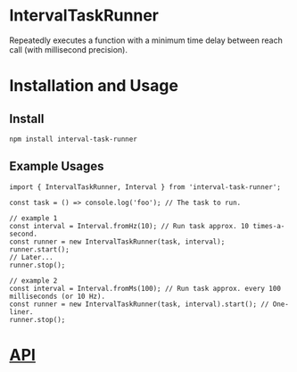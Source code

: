 # IntervalTaskRunner

Repeatedly executes a function with a minimum time delay between reach call (with millisecond precision).

# Installation and Usage

## Install
```
npm install interval-task-runner
```

## Example Usages
```JS
import { IntervalTaskRunner, Interval } from 'interval-task-runner';

const task = () => console.log('foo'); // The task to run.

// example 1
const interval = Interval.fromHz(10); // Run task approx. 10 times-a-second.
const runner = new IntervalTaskRunner(task, interval);
runner.start();
// Later...
runner.stop();

// example 2
const interval = Interval.fromMs(100); // Run task approx. every 100 milliseconds (or 10 Hz).
const runner = new IntervalTaskRunner(task, interval).start(); // One-liner.
runner.stop();
```
# [API](https://github.com/andrewkolos/interval-task-runner/tree/master/docs/classes)